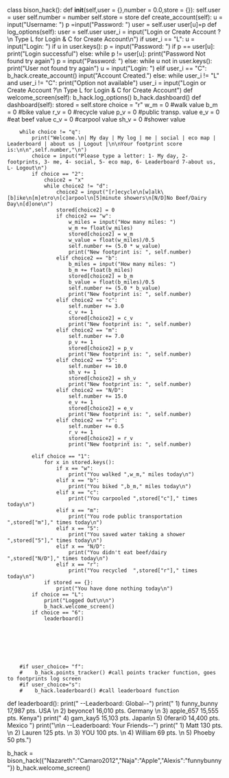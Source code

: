 class bison_hack():
    def __init__(self,user = {},number = 0.0,store = {}):
        self.user = user
        self.number = number
        self.store = store
    def create_account(self):
        u = input("Username: ")
        p =input("Password: ")
        user = self.user
        user[u]=p
    def log_options(self):
        user = self.user
        user_i = input("Login or Create Account ?\n Type L for Login & C for Create Account\n")
        if user_i == "L":
            u = input("Login: ")
            if u in user.keys():
                p = input("Password: ")
                if p == user[u]:
                    print("Login successful")
                else:
                    while p != user[u]:
                        print("Password Not found try again")
                        p = input("Password: ")
            else:
                while u not in user.keys():
                    print("User not found try again")
                    u = input("Login: ")
        elif user_i == "C":
            b_hack.create_account()
            input("Account Created.")
        else:
            while user_i != "L" and user_i != "C":
                print("Option not available")
                user_i = input("Login or Create Account ?\n Type L for Login & C for Create Account")
    def welcome_screen(self):
       b_hack.log_options()
       b_hack.dashboard()
    def dashboard(self):
        stored = self.store
        choice = "r"
        w_m = 0 #walk value
        b_m = 0 #bike value 
        r_v = 0 #recycle value
        p_v = 0 #public transp. value
        e_v = 0 #eat beef value
        c_v = 0 #carpool value
        sh_v = 0 #shower value

        while choice != "q":
            print("Welcome.\n| My day | My log | me | social | eco map | Leaderboard | about us | Logout |\n\nYour footprint score is:\n\n",self.number,"\n")
            choice = input("Please type a letter: 1- My day, 2- footprints, 3- me, 4- social, 5- eco map, 6- Leaderboard 7-about us, L- Logout\n")
            if choice == "2":
                choice2 = "x"
                while choice2 != "d":
                    choice2 = input("[r]ecycle\n[w]alk\[b]ike\n[m]etro\n[c]arpool\n[5]minute showers\n[N/D]No Beef/Dairy Day\n[d]one\n")
                    stored[choice2] = 0
                    if choice2 == "w":
                        w_miles = input("How many miles: ")
                        w_m += float(w_miles)
                        stored[choice2] = w_m
                        w_value = float(w_miles)/0.5
                        self.number += (5.0 * w_value)
                        print("New footprint is: ", self.number)
                    elif choice2 == "b":
                        b_miles = input("How many miles: ")
                        b_m += float(b_miles)
                        stored[choice2] = b_m
                        b_value = float(b_miles)/0.5
                        self.number += (5.0 * b_value)
                        print("New footprint is: ", self.number)
                    elif choice2 == "c":
                        self.number += 3.0
                        c_v += 1
                        stored[choice2] = c_v
                        print("New footprint is: ", self.number)
                    elif choice2 == "m":
                        self.number += 7.0
                        p_v += 1
                        stored[choice2] = p_v
                        print("New footprint is: ", self.number)
                    elif choice2 == "5":
                        self.number += 10.0
                        sh_v += 1
                        stored[choice2] = sh_v
                        print("New footprint is: ", self.number)
                    elif choice2 == "N/D":
                        self.number += 15.0
                        e_v += 1
                        stored[choice2] = e_v
                        print("New footprint is: ", self.number)
                    elif choice2 == "r":
                        self.number += 0.5
                        r_v += 1
                        stored[choice2] = r_v 
                        print("New footprint is: ", self.number)
                
            elif choice == "1":
                for x in stored.keys():
                    if x == "w":
                        print("You walked ",w_m," miles today\n")
                    elif x == "b":
                        print("You biked ",b_m," miles today\n")
                    elif x == "c":
                        print("You carpooled ",stored["c"]," times today\n")
                    elif x == "m":
                        print("You rode public transportation ",stored["m"]," times today\n")
                    elif x == "5":
                        print("You saved water taking a shower  ",stored["5"]," times today\n")
                    elif x == "N/D":
                        print("You didn't eat beef/dairy  ",stored["N/D"]," times today\n")
                    elif x == "r":
                        print("You recycled  ",stored["r"]," times today\n")
                if stored == {}:
                    print("You have done nothing today\n")
            if choice == "L":
                print("Logged Out\n\n")
                b_hack.welcome_screen()
            if choice == "6":
                leaderboard()

                
                

                


        #if user_choice= "f":
        #    b_hack.points_tracker() #call points tracker function, goes to footprints log screen 
        #if user_choice="s":
        #    b_hack.leaderboard() #call leaderboard function
def leaderboard():
        print("           --Leaderboard: Global--")
        print(" 1)  funny_bunny  17,987 pts.        USA \n 2)  beyonce1     16,010 pts.        Germany \n 3)  apple_657    15,555 pts.        Kenya")
        print(" 4)  gam_kay5     15,103 pts.        Japan\n 5)  0ferari0     14,400 pts.        Mexico  ")
        print("\n\n          --Leaderboard: Your Friends--")
        print(" 1)  Matt     130 pts. \n 2)  Lauren   125 pts. \n 3)  YOU      100 pts. \n 4)  William  69 pts. \n 5)  Phoeby   50 pts.")          


b_hack = bison_hack({"Nazareth":"Camaro2012","Naja":"Apple","Alexis":"funnybunny"})
b_hack.welcome_screen()


